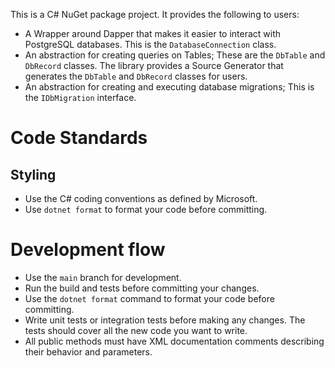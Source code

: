 This is a C# NuGet package project. It provides the following to users:
- A Wrapper around Dapper that makes it easier to interact with PostgreSQL databases. This is the `DatabaseConnection` class.
- An abstraction for creating queries on Tables; These are the `DbTable` and `DbRecord` classes. The library provides a Source Generator that generates the `DbTable` and `DbRecord` classes for users.
- An abstraction for creating and executing database migrations; This is the `IDbMigration` interface.

# Code Standards

## Styling
- Use the C# coding conventions as defined by Microsoft.
- Use `dotnet format` to format your code before committing.

# Development flow
- Use the `main` branch for development.
- Run the build and tests before committing your changes.
- Use the `dotnet format` command to format your code before committing.
- Write unit tests or integration tests before making any changes. The tests should cover all the new code you want to write.
- All public methods must have XML documentation comments describing their behavior and parameters.